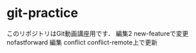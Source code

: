 # git-practice
このリポジトリはGit動画講座用です．
編集2
new-featureで変更
nofastforward
編集
conflict
conflict-remote上で更新
